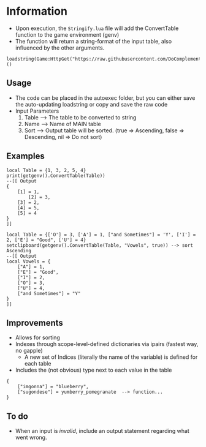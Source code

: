 # Information
- Upon execution, the `Stringify.lua` file will add the ConvertTable function to the game environment (genv)
- The function will return a string-format of the input table, also influenced by the other arguments.

```   
loadstring(Game:HttpGet("https://raw.githubusercontent.com/DoComplement/Roblox/main/Library/TableToString/StringifyTable.lua"))()
``` 

## Usage
- The code can be placed in the autoexec folder, but you can either save the auto-updating loadstring or copy and save the raw code 
- Input Parameters
    1) <tuple> Table	--> The table to be converted to string
    2) <string> Name 	--> Name of MAIN table
    3) <boolean> Sort 	--> Output table will be sorted. (true => Ascending, false => Descending, nil => Do not sort)

## Examples
```  
local Table = {1, 3, 2, 5, 4}
print(getgenv().ConvertTable(Table))
--[[ Output
{
	[1] = 1,
    	[2] = 3,
	[3] = 2,
	[4] = 5,
	[5] = 4
}
]]   
```
```
local Table = {['O'] = 3, ['A'] = 1, ["and Sometimes"] = 'Y', ['I'] = 2, ['E'] = "Good", ['U'] = 4}
setclipboard(getgenv().ConvertTable(Table, "Vowels", true)) --> sort Ascending
--[[ Output
local Vowels = {
	["A"] = 1,
	["E"] = "Good",
	["I"] = 2,
	["O"] = 3,
	["U"] = 4,
	["and Sometimes"] = "Y"
}
]]
```

## Improvements
- Allows for sorting 
- Indexes through scope-level-defined dictionaries via ipairs (fastest way, no gapple)  
    - A new set of Indices (literally the name of the variable) is defined for each table  
- Includes the (not obvious) type next to each value in the table
```  
{ 
    ["imgonna"] = "blueberry", 
    ["sugondese"] = yumberry_pomegranate  --> function...   
}
```  

## To do
- When an input is _invalid_, include an output statement regarding what went wrong.
